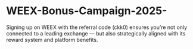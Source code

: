 # WEEX-Bonus-Campaign-2025-
Signing up on WEEX with the referral code (ckk0) ensures you’re not only connected to a leading exchange — but also strategically aligned with its reward system and platform benefits.
